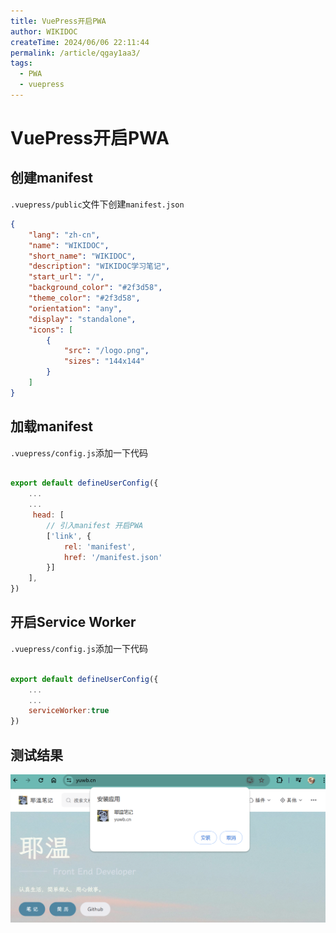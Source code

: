 ```yaml
---
title: VuePress开启PWA
author: WIKIDOC
createTime: 2024/06/06 22:11:44
permalink: /article/qgay1aa3/
tags:
  - PWA
  - vuepress
---
```

# VuePress开启PWA

## 创建manifest

`.vuepress/public`文件下创建`manifest.json`

```json
{
    "lang": "zh-cn",
    "name": "WIKIDOC",
    "short_name": "WIKIDOC",
    "description": "WIKIDOC学习笔记",
    "start_url": "/",
    "background_color": "#2f3d58",
    "theme_color": "#2f3d58",
    "orientation": "any",
    "display": "standalone",
    "icons": [
        {
            "src": "/logo.png",
            "sizes": "144x144"
        }
    ]
}
```

## 加载manifest

`.vuepress/config.js`添加一下代码

```js

export default defineUserConfig({
    ...
    ...
     head: [
        // 引入manifest 开启PWA
        ['link', {
            rel: 'manifest',
            href: '/manifest.json'
        }]
    ],
})
```

## 开启Service Worker

`.vuepress/config.js`添加一下代码

```js

export default defineUserConfig({
    ...
    ...
    serviceWorker:true
})
```

## 测试结果
![alt text](images/image-3.png)

